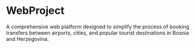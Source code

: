 # WebProject
A comprehensive web platform designed to simplify the process of booking transfers between airports, cities, and popular tourist destinations in Bosnia and Herzegovina.

